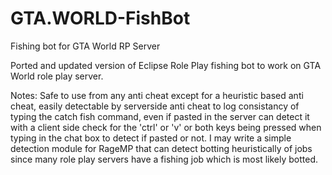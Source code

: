 # GTA.WORLD-FishBot
Fishing bot for GTA World RP Server


Ported and updated version of Eclipse Role Play fishing bot to work on GTA World role play server.  

Notes: Safe to use from any anti cheat except for a heuristic based anti cheat, easily detectable by serverside anti cheat to log consistancy of typing the catch fish command, even if pasted in the server can detect it with a client side check for the 'ctrl' or 'v' or both keys being pressed when typing in the chat box to detect if pasted or not.  I may write a simple detection module for RageMP that can detect botting heuristically of jobs since many role play servers have a fishing job which is most likely botted.  
